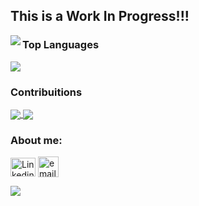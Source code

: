 <!-- - 👋 Hi, I’m @joanafbrito
- 👀 I’m interested in getting out with my dog, getting to know new people and to learn daily becaming the best of me :)
- 🌱 I’m currently learning Front End Development at Turing
- 💞️ I’m looking to collaborate with this community and make a difference.
- 📫 How to reach me email: joanafiorentini@hotmail.com -->
## This is a Work In Progress!!!

<a href="https://github.com/joanafbrito/joanafbrito">
  <img align="left" src="https://github-readme-stats.vercel.app/api?username=joanafbrito&show_icons=true&theme=shades-of-purple" />
</a>


### Top Languages


<a href="https://github.com/joanafbrito/convoychat">
  <img align="center" src="https://github-readme-stats.vercel.app/api/top-langs/?username=joanafbrito&layout=compact&theme=shades-of-purple" />
</a>

### Contribuitions 
<a href="https://github.com/joanafbrito/joanafbrito">
  <img align="center" src="http://github-readme-streak-stats.herokuapp.com?user=joanafbrito&theme=shades-of-purple&date_format=M%20j%5B%2C%20Y%5D" />
</a>

<a href="">
  <img align="center" src="https://github-readme-stats.vercel.app/api/pin/?username=joanafbrito&repo=joanafbrito&theme=shades-of-purple" />
</a>


<!-- ![Joana's GitHub stats](https://github-readme-stats.vercel.app/api?username=joanafbrito) -->
<!-- ![Joana's GitHub stats](https://github-readme-stats.vercel.app/api?username=joanafbrito&hide=contribs,prs) -->
<!-- ![Joana's GitHub stats](https://github-readme-stats.vercel.app/api?username=joanafbrito&count_private=true) -->
<!-- ![Joana's GitHub stats](https://github-readme-stats.vercel.app/api?username=joanafbrito&show_icons=true) -->
<!-- ![Joana's GitHub stats](https://github-readme-stats.vercel.app/api?username=joanafbrito&show_icons=true&theme=shades-of-purple) -->
<!-- # Top Languages -->
<!-- ![Joana's Top Langs](https://github-readme-stats.vercel.app/api/top-langs/?username=joanafbrito&layout=compact&theme=shades-of-purple) -->
<!-- ![Joana's Readme Card](https://github-readme-stats.vercel.app/api/pin/?username=joanafbrito&repo=reponame) -->

<h3 align="left">About me:</h3>
<p align="left">
<!-- <a href="your link" target="blank"><img align="center" src="https://cdn.jsdelivr.net/npm/simple-icons@3.0.1/icons/twitter.svg" alt="" height="30" width="40" /></a> -->
<a href="https://www.linkedin.com/in/joana-f-brito/" target="blank"><img align="center" src="https://cdn.jsdelivr.net/npm/simple-icons@3.0.1/icons/linkedin.svg" alt="Linkedin icon" height="30" width="40" /></a>
<a href="your link" target="blank"><img align="center" src="https://icon-library.com/images/email-icon-png-black/email-icon-png-black-1.jpg" alt="email " height="33" width="33" /></a>
<!-- <a href="your link" target="blank"><img align="center" src="https://cdn.jsdelivr.net/npm/simple-icons@3.0.1/icons/instagram.svg" alt="Instagram icon" height="30" width="40" /></a>
<a href="joanafiorentini@hotmail.com" target="blank"><img align="center" src="https://cdn.jsdelivr.net/npm/simple-icons@3.0.1/icons/youtube.svg" alt="Youtube icon" height="30" width="40" /></a> -->
</p>

<a href="https://github.com/joanafbrito/joanafbrito">
  <img align="center" src="https://komarev.com/ghpvc/?username=joanafbrito&color=462581" />
</a>
<!-- ![Profile views](https://komarev.com/ghpvc/?username=joanafbrito&color=#a442eb) -->

<!-- ![GitHub Streak](https://github-readme-streak-stats.herokuapp.com/?user=joanafbrito) -->
<!-- ![GitHub Streak](http://github-readme-streak-stats.herokuapp.com?user=joanafbrito&theme=shades-of-purple&date_format=M%20j%5B%2C%20Y%5D) -->

<!---
joanafbrito/joanafbrito is a ✨ special ✨ repository because its `README.md` (this file) appears on your GitHub profile.
You can click the Preview link to take a look at your changes.
--->
